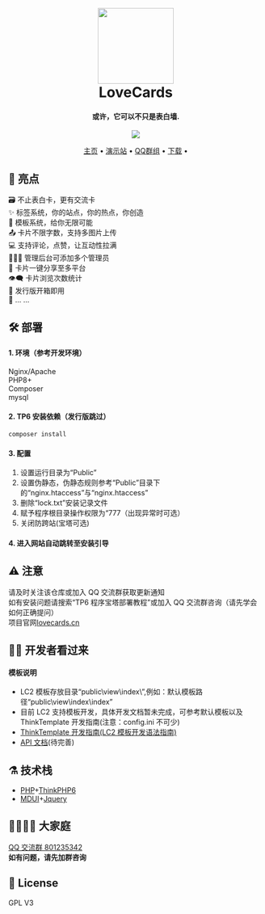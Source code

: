 <h1 align="center">
  <br>
  <a href="https://lovecards.cn/" alt="logo" ><img src="https://i.imgloc.com/2023/05/20/Vyh7jo.png" width="150"/></a>
  <br>
  LoveCards
  <br>
</h1>
<h4 align="center">或许，它可以不只是表白墙.</h4>

<p align="center">
  <a href="https://github.com/zhiguai/LoveCards/releases">
    <img src="https://img.shields.io/github/v/release/zhiguai/LoveCards?include_prereleases&style=flat-square" />
  </a>
</p>

<p align="center">
  <a href="https://lovecards">主页</a> •
  <a href="https://test123.chizg.cn">演示站</a> •
  <a href="https://forum.cloudreve.org/">QQ群组</a> •
  <a href="https://github.com/cloudreve/Cloudreve/releases">下载</a> •
</p>

## 🌟 亮点

🗃️ 不止表白卡，更有交流卡  
✨ 标签系统，你的站点，你的热点，你创造  
💙 模板系统，给你无限可能  
📤 卡片不限字数，支持多图片上传  
💻 支持评论，点赞，让互动性拉满  
👩‍👧‍👦 管理后台可添加多个管理员  
🔗 卡片一键分享至多平台  
👁️‍🗨️ 卡片浏览次数统计  
🚀 发行版开箱即用  
🌈 ... ...

## 🛠️ 部署

#### 1. 环境（参考开发环境）

Nginx/Apache  
PHP8+  
Composer  
mysql

#### 2. TP6 安装依赖（发行版跳过）

`composer install`

#### 3. 配置

1. 设置运行目录为“Public”
2. 设置伪静态，伪静态规则参考“Public”目录下的“nginx.htaccess”与“nginx.htaccess”
3. 删除“lock.txt”安装记录文件
4. 赋予程序根目录操作权限为“777（出现异常时可选）
5. 关闭防跨站(宝塔可选)

#### 4. 进入网站自动跳转至安装引导

## ⚠️ 注意

请及时关注该仓库或加入 QQ 交流群获取更新通知  
如有安装问题请搜索“TP6 程序宝塔部署教程”或加入 QQ 交流群咨询（请先学会如何正确提问）  
项目官网<a href="https://lovecards.cn">lovecards.cn</a>

## 👨‍💻 开发者看过来

#### 模板说明

-   LC2 模板存放目录“public\view\index\”,例如：默认模板路径“public\view\index\index”
-   目前 LC2 支持模板开发，具体开发文档暂未完成，可参考默认模板以及 ThinkTemplate 开发指南(注意：config.ini 不可少)
-   <a href="https://www.kancloud.cn/manual/think-template/1286403">ThinkTemplate 开发指南(LC2 模板开发语法指南)</a>
-   <a href="https://console-docs.apipost.cn/preview/ad83ecdb4f10e38b/e187796270055b7b">API 文档</a>(待完善)

## ⚗️ 技术栈

-   [PHP](https://www.php.net "PHP")+[ThinkPHP6](https://www.thinkphp.cn/ "ThinkPHP6")
-   [MDUI](https://www.mdui.org/ "MDUI")+[Jquery](https://jquery.com/ "Jquery")

## 👯‍♀️👯‍♂ 大家庭

<a href="https://jq.qq.com/?_wv=1027&k=QTRjFYyB">QQ 交流群 801235342</a>  
**如有问题，请先加群咨询**

## 📜 License
GPL V3